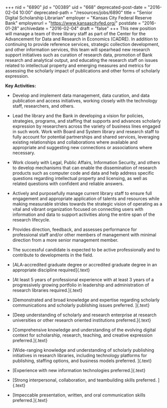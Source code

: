 +++
nid = "6890"
jid = "00389"
uid = "668"
deprecated-post-date = "2016-02-04 10:00"
deprecated-path = "/resources/jobs/6890"
title = "Senior Digital Scholarship Librarian"
employer = "Kansas City Federal Reserve Bank"
employerurl = "https://www.kansascityfed.org/"
postdate = "2016-01-28"
archivedate = "2016-02-04"
draft = "false"
+++
This new position will manage a team of three library staff as part of
the Center for the Advancement for Data and Research in Economics
(CADRE). In addition to continuing to provide reference services,
strategic collection development, and other information services, this
team will spearhead new research support initiatives such as curation of
research data, promotion of Bank research and analytical output, and
educating the research staff on issues related to intellectual property
and emerging measures and metrics for assessing the scholarly impact of
publications and other forms of scholarly expression.

**Key Activities:**

-   Develop and implement data management, data curation, and data
    publication and access initiatives, working closely with the
    technology staff, researchers, and others.
-   Lead the library and the Bank in developing a vision for policies,
    strategies, programs, and staffing that supports and advances
    scholarly expression by researchers across the variety of business
    lines engaged in such work. Work with Board and System library and
    research staff to fully account for potential partnerships and
    shared services, leveraging existing relationships and
    collaborations where available and appropriate and suggesting new
    connections or associations where necessary.
-   Work closely with Legal, Public Affairs, Information Security, and
    others to develop mechanisms that can enable the dissemination of
    research products such as computer code and data and help address
    specific questions regarding intellectual property and licensing, as
    well as related questions with confident and reliable answers.
-   Actively and purposefully manage current library staff to ensure
    full engagement and appropriate application of talents and resources
    while making measurable strides towards the strategic vision of
    operating as a vital and vibrant organization focused on connecting
    users with information and data to support activities along the
    entire span of the research lifecycle.
-   Provides direction, feedback, and assesses performance for
    professional staff and/or other members of management with minimal
    direction from a more senior management member.
-   The successful candidate is expected to be active professionally and
    to contribute to developments in the field.
  
-   [ALA-accredited graduate degree or accredited graduate degree in an
    appropriate discipline required]{.text}
-   [At least 5 years of professional experience with at least 3 years
    of a progressively growing portfolio in leadership and
    administration of research libraries required.]{.text}
-   [Demonstrated and broad knowledge and expertise regarding scholarly
    communications and scholarly publishing issues preferred.
    ]{.text}
-   [Deep understanding of scholarly and research enterprise at research
    universities or other research oriented institutions
    preferred.]{.text}
-   [Comprehensive knowledge and understanding of the evolving digital
    context for scholarship, research, teaching, and creative expression
    preferred.]{.text}
-   [Wide-ranging knowledge and understanding of scholarly publishing
    initiatives in research libraries, including technology platforms
    for publishing, staffing options, and business models preferred.
    ]{.text}
-   [Experience with new information technologies preferred.]{.text}
-   [Strong interpersonal, collaboration, and teambuilding skills
    preferred.
    ]{.text}
-   [Impeccable presentation, written, and oral communication skills
    preferred.]{.text}

